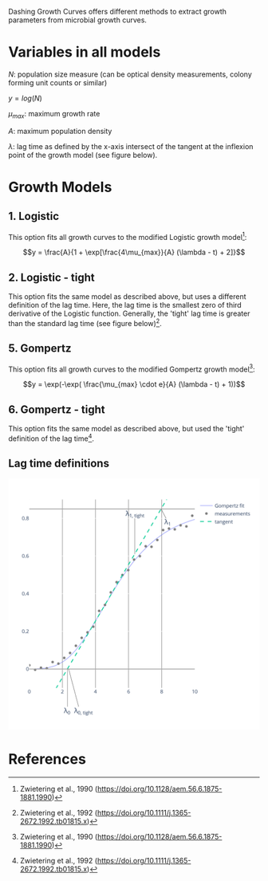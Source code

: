 Dashing Growth Curves offers different methods to extract growth parameters from microbial growth curves.

# Variables in all models
$N$: population size measure (can be optical density measurements, colony forming unit counts or similar)

$y = log(N)$

$\mu_{max}$: maximum growth rate

$A$: maximum population density

$\lambda$: lag time as defined by the x-axis intersect of the tangent at the inflexion point of the growth model (see figure below).

# Growth Models
## 1. Logistic
This option fits all growth curves to the modified Logistic growth model[^1]:

$$y = \frac{A}{1 + \exp[\frac{4\mu_{max}}{A} (\lambda - t) + 2]}$$

## 2. Logistic - tight
This option fits the same model as described above, but uses a different definition of the lag time. Here, the lag time is the smallest zero of third derivative of the Logistic function. Generally, the 'tight' lag time is greater than the standard lag time (see figure below)[^2].
## 5. Gompertz
This option fits all growth curves to the modified Gompertz growth model[^1]:

$$y = \exp(-\exp( \frac{\mu_{max} \cdot e}{A} (\lambda - t) + 1))$$

## 6. Gompertz - tight
This option fits the same model as described above, but used the 'tight' definition of the lag time[^2].

## Lag time definitions

![](./figures/lag_time_definition.jpg)




# References
[^1]: Zwietering et al., 1990 (https://doi.org/10.1128/aem.56.6.1875-1881.1990)
[^2]: Zwietering et al., 1992 (https://doi.org/10.1111/j.1365-2672.1992.tb01815.x)